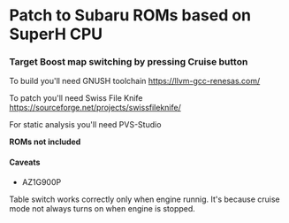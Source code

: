 # Patch to Subaru ROMs based on SuperH CPU

### Target Boost map switching by pressing Cruise button

To build you'll need GNUSH toolchain https://llvm-gcc-renesas.com/

To patch you'll need Swiss File Knife https://sourceforge.net/projects/swissfileknife/

For static analysis you'll need PVS-Studio

**ROMs not included**

#### Caveats

- AZ1G900P

 Table switch works correctly only when engine runnig. It's because
 cruise mode not always turns on when engine is stopped.

